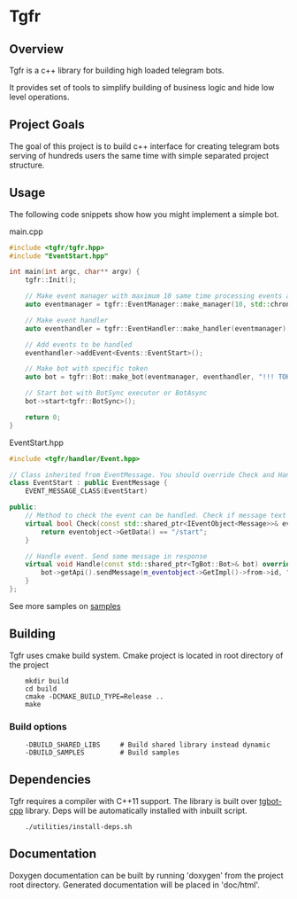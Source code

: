 # Tgfr

## Overview ##

Tgfr is a c++ library for building high loaded telegram bots.

It provides set of tools to simplify building of business logic and hide low level operations.

## Project Goals ##

The goal of this project is to build c++ interface for creating telegram bots serving of hundreds users the same time with simple separated project structure.

## Usage ##

The following code snippets show how you might implement a simple bot.

main.cpp

```cpp
#include <tgfr/tgfr.hpp>
#include "EventStart.hpp"

int main(int argc, char** argv) {
    tgfr::Init();

    // Make event manager with maximum 10 same time processing events and 1 minute max lifetime
    auto eventmanager = tgfr::EventManager::make_manager(10, std::chrono::minutes(1));

    // Make event handler
    auto eventhandler = tgfr::EventHandler::make_handler(eventmanager);

    // Add events to be handled
    eventhandler->addEvent<Events::EventStart>();

    // Make bot with specific token
    auto bot = tgfr::Bot::make_bot(eventmanager, eventhandler, "!!! TOKEN !!!");

    // Start bot with BotSync executor or BotAsync
    bot->start<tgfr::BotSync>();

    return 0;
}
```

EventStart.hpp

```cpp
#include <tgfr/handler/Event.hpp>

// Class inherited from EventMessage. You should override Check and Handle methods only
class EventStart : public EventMessage {
    EVENT_MESSAGE_CLASS(EventStart)

public:
    // Method to check the event can be handled. Check if message text is '/start'
    virtual bool Check(const std::shared_ptr<IEventObject<Message>>& eventobject) override {
        return eventobject->GetData() == "/start";
    }

    // Handle event. Send some message in response
    virtual void Handle(const std::shared_ptr<TgBot::Bot>& bot) override {
        bot->getApi().sendMessage(m_eventobject->GetImpl()->from->id, "Hi! Nice to meat you");
    }
};
```

See more samples on [samples](./samples)

## Building ##

Tgfr uses cmake build system. Cmake project is located in root directory of the project

```
    mkdir build
    cd build
    cmake -DCMAKE_BUILD_TYPE=Release ..
    make
```

### Build options
```
    -DBUILD_SHARED_LIBS     # Build shared library instead dynamic
    -DBUILD_SAMPLES         # Build samples
```

## Dependencies ##

Tgfr requires a compiler with C++11 support. The library is built over [tgbot-cpp](https://github.com/reo7sp/tgbot-cpp) library. Deps will be automatically installed with inbuilt script.

```
    ./utilities/install-deps.sh
```

## Documentation ##

Doxygen documentation can be built by running 'doxygen' from the project root directory. Generated documentation will be placed in 'doc/html'.
